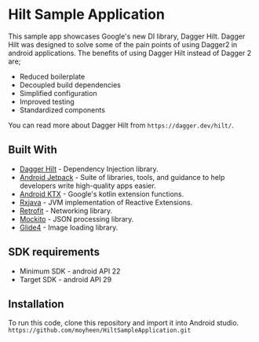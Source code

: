 
# Hilt Sample Application

This sample app showcases Google's new DI library, Dagger Hilt.  Dagger Hilt was designed to solve some of the pain points of using Dagger2 in android applications.
The benefits of using Dagger Hilt instead of Dagger 2 are;

* Reduced boilerplate
* Decoupled build dependencies
* Simplified configuration
* Improved testing
* Standardized components

You can read more about Dagger Hilt from `https://dagger.dev/hilt/`.

## Built With
* [Dagger Hilt](https://dagger.dev/hilt) - Dependency Injection library.
* [Android Jetpack](https://developer.android.com/jetpack) - Suite of libraries, tools, and guidance to help developers write high-quality apps easier.
* [Android KTX](https://developer.android.com/kotlin/ktx) - Google's kotlin extension functions.
* [Rxjava](https://github.com/ReactiveX/RxJava)  - JVM implementation of Reactive Extensions.
* [Retrofit](https://github.com/square/retrofit)  - Networking library.
* [Mockito](https://github.com/mockito/mockito) - JSON processing library.
* [Glide4](https://bumptech.github.io/glide/doc/download-setup.html) - Image loading library.

## SDK requirements
- Minimum SDK - android API 22
- Target SDK - android API 29


## Installation
To run this code, clone this repository and import it into Android studio.
`https://github.com/moyheen/HiltSampleApplication.git`
